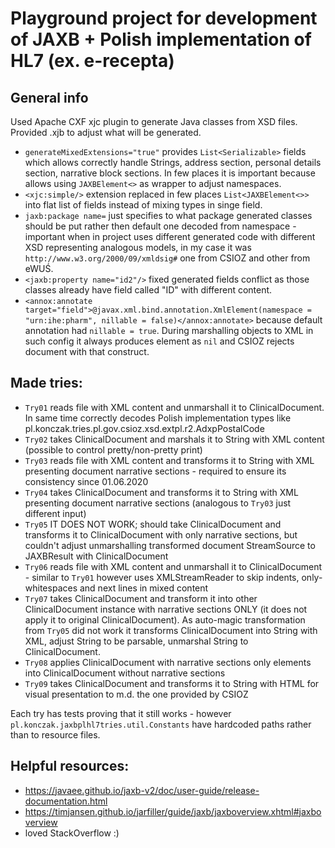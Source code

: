 # Playground project for development of JAXB + Polish implementation of HL7 (ex. e-recepta)

## General info
Used Apache CXF xjc plugin to generate Java classes from XSD files.
Provided .xjb to adjust what will be generated.

- `generateMixedExtensions="true"` provides `List<Serializable>` fields which allows correctly handle Strings, address section, personal details section, narrative block sections. In few places it is important because allows using `JAXBElement<>` as wrapper to adjust namespaces.
-  `<xjc:simple/>` extension replaced in few places `List<JAXBElement<>>` into flat list of fields instead of mixing types in singe field.
- `jaxb:package name=` just specifies to what package generated classes should be put rather then default one decoded from namespace - important when in project uses different generated code with different XSD representing analogous models, in my case it was `http://www.w3.org/2000/09/xmldsig#` one from CSIOZ and other from eWUŚ.
-  `<jaxb:property name="id2"/>` fixed generated fields conflict as those classes already have field called "ID" with different content.
- `<annox:annotate target="field">@javax.xml.bind.annotation.XmlElement(namespace = "urn:ihe:pharm", nillable = false)</annox:annotate>` because default annotation had `nillable = true`. During marshalling objects to XML in such config it always produces element as `nil` and CSIOZ rejects document with that construct.

## Made tries:

- `Try01` reads file with XML content and unmarshall it to ClinicalDocument. In same time correctly decodes Polish implementation types like pl.konczak.tries.pl.gov.csioz.xsd.extpl.r2.AdxpPostalCode
- `Try02` takes ClinicalDocument and marshals it to String with XML content (possible to control pretty/non-pretty print)
- `Try03` reads file with XML content and transforms it to String with XML presenting document narrative sections - required to ensure its consistency since 01.06.2020
- `Try04` takes ClinicalDocument and transforms it to String with XML presenting document narrative sections (analogous to `Try03` just different input)
- `Try05` IT DOES NOT WORK; should take ClinicalDocument and transforms it to ClinicalDocument with only narrative sections, but couldn't adjust unmarshalling transformed document StreamSource to JAXBResult with ClinicalDocument
- `Try06` reads file with XML content and unmarshall it to ClinicalDocument - similar to `Try01` however uses XMLStreamReader to skip indents, only-whitespaces and next lines in mixed content
- `Try07` takes ClinicalDocument and transform it into other ClinicalDocument instance with narrative sections ONLY (it does not apply it to original ClinicalDocument). As auto-magic transformation from `Try05` did not work it transforms ClinicalDocument into String with XML, adjust String to be parsable, unmarshal String to ClinicalDocument.
- `Try08` applies ClinicalDocument with narrative sections only elements into ClinicalDocument without narrative sections
- `Try09` takes ClinicalDocument and transforms it to String with HTML for visual presentation to m.d. the one provided by CSIOZ

Each try has tests proving that it still works - however `pl.konczak.jaxbplhl7tries.util.Constants` have hardcoded paths rather than to resource files. 

## Helpful resources:

- https://javaee.github.io/jaxb-v2/doc/user-guide/release-documentation.html
- https://timjansen.github.io/jarfiller/guide/jaxb/jaxboverview.xhtml#jaxboverview
- loved StackOverflow :)
